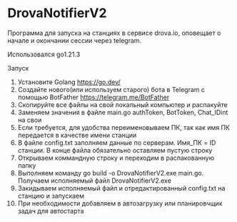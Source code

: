 # DrovaNotifierV2
Программа для запуска на станциях в сервисе drova.io, оповещает о начале и окончании сессии через telegram. 

Использовался go1.21.3

Запуск

1. Установите Golang https://go.dev/
2. Создайте нового(или используем старого) бота в Telegram с помощью BotFather https://telegram.me/BotFather
3. Скопируйте все файлы на свой локальный компьютер и распакуйте
4. Заменяем значения в файле main.go authToken, BotToken, Chat_IDint на свои
5. Если требуется, для удобства переименовываем ПК, так как имя ПК передается в качестве имени станции
6. В файле config.txt заполняем данные по серверам. Имя_ПК = ID станции. В конце файла обязательно оставляем пустую строку
7. Открываем коммандную строку и переходим в распакованную папку
8. Выполняем команду go build -o DrovaNotifierV2.exe main.go. Получаем исполняемый файл DrovaNotifierV2.exe
9. Закидываем исполняемый файл и отредактированный config.txt на станцию и запускаем
10. При необходимости добавляем в автозагрузку или планировчщик задач для автостарта
